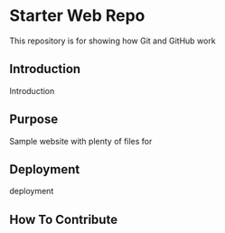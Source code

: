 # Starter Web Repo

This repository is for showing how Git and GitHub work

## Introduction

Introduction
## Purpose

Sample website with plenty of files for 

## Deployment

deployment

## How To Contribute